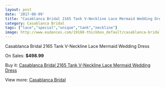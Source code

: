 ```yaml
---
layout: post
date: '2017-08-09'
title: "Casablanca Bridal 2165 Tank V-Neckline Lace Mermaid Wedding Dress"
category: Casablanca Bridal
tags: ["lace","special","unique","tank","neckline"]
image: http://www.eudances.com/19168-thickbox_default/casablanca-bridal-2165-tank-v-neckline-lace-mermaid-wedding-dress.jpg
---
```

Casablanca Bridal 2165 Tank V-Neckline Lace Mermaid Wedding Dress

On Sales: **$498.99**
<a href="https://www.eudances.com/en/casablanca-bridal/5706-casablanca-bridal-2165-tank-v-neckline-lace-mermaid-wedding-dress.html"><amp-img layout="responsive" width="600" height="600" src="//www.eudances.com/19168-thickbox_default/casablanca-bridal-2165-tank-v-neckline-lace-mermaid-wedding-dress.jpg" alt="Casablanca Bridal 2165 Tank V-Neckline Lace Mermaid Wedding Dress 0" /></a>
<a href="https://www.eudances.com/en/casablanca-bridal/5706-casablanca-bridal-2165-tank-v-neckline-lace-mermaid-wedding-dress.html"><amp-img layout="responsive" width="600" height="600" src="//www.eudances.com/19170-thickbox_default/casablanca-bridal-2165-tank-v-neckline-lace-mermaid-wedding-dress.jpg" alt="Casablanca Bridal 2165 Tank V-Neckline Lace Mermaid Wedding Dress 1" /></a>
<a href="https://www.eudances.com/en/casablanca-bridal/5706-casablanca-bridal-2165-tank-v-neckline-lace-mermaid-wedding-dress.html"><amp-img layout="responsive" width="600" height="600" src="//www.eudances.com/19169-thickbox_default/casablanca-bridal-2165-tank-v-neckline-lace-mermaid-wedding-dress.jpg" alt="Casablanca Bridal 2165 Tank V-Neckline Lace Mermaid Wedding Dress 2" /></a>

Buy it: [Casablanca Bridal 2165 Tank V-Neckline Lace Mermaid Wedding Dress](https://www.eudances.com/en/casablanca-bridal/5706-casablanca-bridal-2165-tank-v-neckline-lace-mermaid-wedding-dress.html "Casablanca Bridal 2165 Tank V-Neckline Lace Mermaid Wedding Dress")

View more: [Casablanca Bridal](https://www.eudances.com/en/4-casablanca-bridal "Casablanca Bridal")